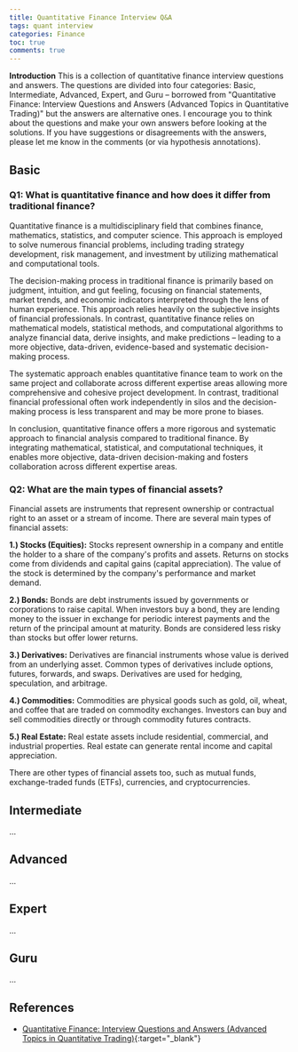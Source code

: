 ```yaml
---
title: Quantitative Finance Interview Q&A
tags: quant interview
categories: Finance
toc: true
comments: true
---
```


<div class="abstract-block">
<strong>Introduction</strong>
This is a collection of quantitative finance interview questions and answers. The questions are divided into four categories: Basic, Intermediate, Advanced, Expert, and Guru – borrowed from "Quantitative Finance: Interview Questions and Answers (Advanced Topics in Quantitative Trading)" but the answers are alternative ones. I encourage you to think about the questions and make your own answers before looking at the solutions. If you have suggestions or disagreements with the answers, please let me know in the comments (or via hypothesis annotations).
</div>

## Basic
### Q1: What is quantitative finance and how does it differ from traditional finance?
Quantitative finance is a multidisciplinary field that combines finance, mathematics, statistics, and computer science. This approach is employed to solve numerous financial problems, including trading strategy development, risk management, and investment by utilizing mathematical and computational tools.

The decision-making process in traditional finance is primarily based on judgment, intuition, and gut feeling, focusing on financial statements, market trends, and economic indicators interpreted through the lens of human experience. This approach relies heavily on the subjective insights of financial professionals. In contrast, quantitative finance relies on mathematical models, statistical methods, and computational algorithms to analyze financial data, derive insights, and make predictions – leading to a more objective, data-driven, evidence-based and systematic decision-making process.

The systematic approach enables quantitative finance team to work on the same project and collaborate across different expertise areas allowing more comprehensive and cohesive project development. In contrast, traditional financial professional often work independently in silos and the decision-making process is less transparent and may be more prone to biases.
 
In conclusion, quantitative finance offers a more rigorous and systematic approach to financial analysis compared to traditional finance. By integrating mathematical, statistical, and computational techniques, it enables more objective, data-driven decision-making and fosters collaboration across different expertise areas.

### Q2: What are the main types of financial assets?
Financial assets are instruments that represent ownership or contractual right to an asset or a stream of income. There are several main types of financial assets:

__1.) Stocks (Equities):__ Stocks represent ownership in a company and entitle the holder to a share of the company's profits and assets. Returns on stocks come from dividends and capital gains (capital appreciation). The value of the stock is determined by the company's performance and market demand.

__2.) Bonds:__ Bonds are debt instruments issued by governments or corporations to raise capital. When investors buy a bond, they are lending money to the issuer in exchange for periodic interest payments and the return of the principal amount at maturity. Bonds are considered less risky than stocks but offer lower returns.

__3.) Derivatives:__ Derivatives are financial instruments whose value is derived from an underlying asset. Common types of derivatives include options, futures, forwards, and swaps. Derivatives are used for hedging, speculation, and arbitrage.

__4.) Commodities:__ Commodities are physical goods such as gold, oil, wheat, and coffee that are traded on commodity exchanges. Investors can buy and sell commodities directly or through commodity futures contracts.

__5.) Real Estate:__ Real estate assets include residential, commercial, and industrial properties. Real estate can generate rental income and capital appreciation.

There are other types of financial assets too, such as mutual funds, exchange-traded funds (ETFs), currencies, and cryptocurrencies.


## Intermediate
...

## Advanced
...

## Expert
...

## Guru
...

## References
- [Quantitative Finance: Interview Questions and Answers (Advanced Topics in Quantitative Trading)](https://www.amazon.com/Quantitative-Finance-Interview-Questions-Advanced/dp/B0C5KQGXTC){:target="_blank"}